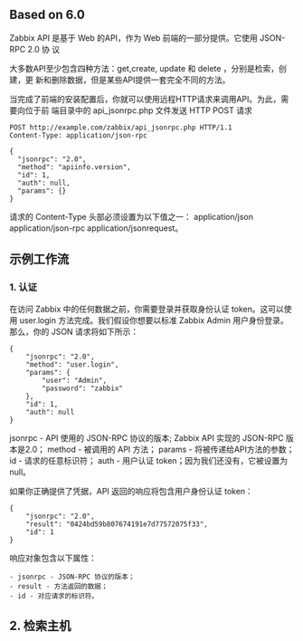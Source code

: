 
## Based on 6.0

Zabbix API 是基于 Web 的API，作为 Web 前端的一部分提供。它使用 JSON-RPC 2.0 协
议

大多数API至少包含四种方法：get,create, update 和 delete ，分别是检索，创建，更
新和删除数据，但是某些API提供一套完全不同的方法。

当完成了前端的安装配置后，你就可以使用远程HTTP请求来调用API。为此，需要向位于前
端目录中的 api_jsonrpc.php 文件发送 HTTP POST 请求

```
POST http://example.com/zabbix/api_jsonrpc.php HTTP/1.1 
Content-Type: application/json-rpc 

{
  "jsonrpc": "2.0",
  "method": "apiinfo.version",
  "id": 1,
  "auth": null,
  "params": {}
}
```

请求的 Content-Type 头部必须设置为以下值之一：
    application/json
    application/json-rpc
    application/jsonrequest。



## 示例工作流

### 1. 认证

在访问 Zabbix 中的任何数据之前，你需要登录并获取身份认证 token。这可以使用
user.login 方法完成。我们假设你想要以标准 Zabbix Admin 用户身份登录。那么，你的
JSON 请求将如下所示：

```
{
    "jsonrpc": "2.0",
    "method": "user.login",
    "params": {
        "user": "Admin",
        "password": "zabbix"
    },
    "id": 1,
    "auth": null
}
```

jsonrpc - API 使用的 JSON-RPC 协议的版本; Zabbix API 实现的 JSON-RPC 版本是2.0；
method - 被调用的 API 方法；
params - 将被传递给API方法的参数；
id - 请求的任意标识符；
auth - 用户认证 token；因为我们还没有，它被设置为 null。

如果你正确提供了凭据，API 返回的响应将包含用户身份认证 token：

```
{
    "jsonrpc": "2.0",
    "result": "0424bd59b807674191e7d77572075f33",
    "id": 1
}
```

响应对象包含以下属性：

    - jsonrpc - JSON-RPC 协议的版本；
    - result - 方法返回的数据；
    - id - 对应请求的标识符。

## 2. 检索主机


